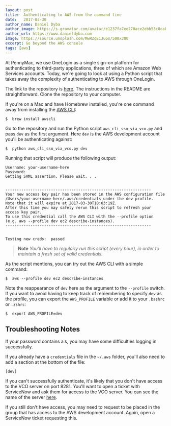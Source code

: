 ```yaml
---
layout: post
title:  Authenticating to AWS from the command line
date:   2017-03-30
author_name: Daniel Dyba
author_image: https://s.gravatar.com/avatar/e1237fa7ee270ace2ebb53c8cab91a6b?s=300
author_url: https://www.danieldyba.com
image: https://source.unsplash.com/MwRZqE1JuGs/500x300
excerpt: Go beyond the AWS console
tags: [aws]
---
```


At PennyMac, we use OneLogin as a single sign-on platform for authenticating to third-party applications, three of which are Amazon Web Services accounts. Today, we're going to look at using a Python script that takes away the complexity of authenticating to AWS through OneLogin.

The link to the repository is [here](https://gitlab.pnmac.com/windows/aws_saml_api). The instructions in the README are straightforward. Clone the repository to your computer.

If you're on a Mac and have Homebrew installed, you're one command away from installing the [AWS CLI](https://aws.amazon.com/cli/):

```shell
$  brew install awscli
```

Go to the repository and run the Python script `aws_cli_sso_via_vco.py` and pass `dev` as the first argument. Here `dev` is the AWS development account you'll be authenticating against:

```shell
$  python aws_cli_sso_via_vco.py dev
```

Running that script will produce the following output:

```shell
Username: your-username-here
Password:
Getting SAML assertion. Please wait. . .


----------------------------------------------------------------
Your new access key pair has been stored in the AWS configuration file /Users/your-username-here/.aws/credentials under the dev profile.
Note that it will expire at 2017-03-30T18:03:19Z.
After this time you may safely rerun this script to refresh your access key pair.
To use this credential call the AWS CLI with the --profile option (e.g. aws --profile dev ec2 describe-instances).
----------------------------------------------------------------


Testing new creds:  passed
```

> **Note** _You'll have to regularly run this script (every hour), in order to maintain a fresh set of valid credentials._

As the script mentions, you can try out the AWS CLI with a simple command:

```shell
$  aws --profile dev ec2 describe-instances
```

Note the reappearance of `dev` here as the argument to the `--profile` switch. If you want to avoid having to keep track of remembering to specify `dev` as the profile, you can export the `AWS_PROFILE` variable or add it to your `.bashrc` or `.zshrc`:

```shell
$  export AWS_PROFILE=dev
```

## Troubleshooting Notes

If your password contains a `&`, you may have some difficulties logging in successfully.

If you already have a `credentials` file in the `~/.aws` folder, you'll also need to add a section at the bottom of the file:

```
[dev]
```

If you can't successfully authenticate, it's likely that you don't have access to the VCO server on port 8281. You'll want to open a ticket with ServiceNow and ask them for access to the VCO server. You can see the name of the server [here](https://gitlab.pnmac.com/windows/aws_saml_api/blob/master/aws_cli_sso_via_vco.py#L64).

If you still don't have access, you may need to request to be placed in the group that has access to the AWS development account. Again, open a ServiceNow ticket requesting this.
